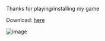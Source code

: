 Thanks for playing/installing my game

Download: [here](https://github.com/Theuher/Ludo2/releases)


![image](https://github.com/Theuher/Ludo2/assets/124436200/1b821c79-dd51-495b-ae52-08d437744092)
